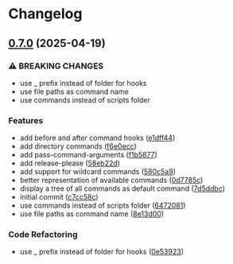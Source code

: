 # Changelog

## [0.7.0](https://github.com/appcited/cli-sh/compare/cli-sh-v0.6.0...cli-sh-v0.7.0) (2025-04-19)


### ⚠ BREAKING CHANGES

* use _ prefix instead of folder for hooks
* use file paths as command name
* use commands instead of scripts folder

### Features

* add before and after command hooks ([e1dff44](https://github.com/appcited/cli-sh/commit/e1dff44a92fa05976a32b7dd5206ae33a9c4cf4f))
* add directory commands ([f6e0ecc](https://github.com/appcited/cli-sh/commit/f6e0ecc8291a65ae87455f8e9b549a0c39a86c1b))
* add pass-command-arguments ([f1b5877](https://github.com/appcited/cli-sh/commit/f1b58779a5fd6ea4a22c9633496530bc7f625487))
* add release-please ([58eb22d](https://github.com/appcited/cli-sh/commit/58eb22de8bb3001916b0e50cccec8e4a6b2300d0))
* add support for wildcard commands ([580c5a9](https://github.com/appcited/cli-sh/commit/580c5a931977383c71880e41837929cb5967c37a))
* better representation of available commands ([0d7785c](https://github.com/appcited/cli-sh/commit/0d7785c4b05ae19451f3a0c4d7ec530eee67a9fe))
* display a tree of all commands as default command ([7d5ddbc](https://github.com/appcited/cli-sh/commit/7d5ddbcaf77b28b851fa0cc050b135233d9d9dd3))
* initial commit ([c7cc58c](https://github.com/appcited/cli-sh/commit/c7cc58c45bfff9f2fc309a2401a1f7c52fec7659))
* use commands instead of scripts folder ([6472081](https://github.com/appcited/cli-sh/commit/64720816438b95c16535ecda54307a786b433a60))
* use file paths as command name ([8e13d00](https://github.com/appcited/cli-sh/commit/8e13d003c0795885f35faa0384db974214826a60))


### Code Refactoring

* use _ prefix instead of folder for hooks ([0e53923](https://github.com/appcited/cli-sh/commit/0e53923af527aca04c6ea4f162eeefde7561f287))
